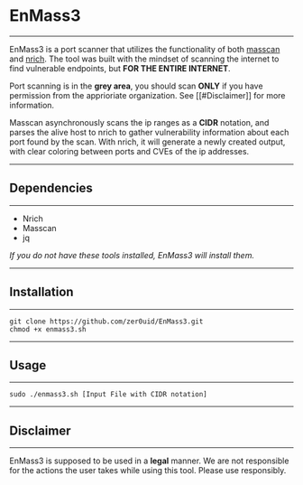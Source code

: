 # EnMass3
---

EnMass3 is a port scanner that utilizes the functionality of both [masscan](https://github.com/robertdavidgraham/masscan) and [nrich](https://gitlab.com/shodan-public/nrich). The tool was built with the mindset of scanning the internet to find vulnerable endpoints, but **FOR THE ENTIRE INTERNET**.

Port scanning is in the **grey area**, you should scan **ONLY** if you have permission from the apprioriate organization. See [[#Disclaimer]] for more information.

Masscan asynchronously scans the ip ranges as a **CIDR** notation, and parses the alive host to nrich to gather vulnerability information about each port found by the scan. With nrich, it will generate a newly created output, with clear coloring between ports and CVEs of the ip addresses.

---
## Dependencies
---
* Nrich
* Masscan
* jq

*If you do not have these tools installed, EnMass3 will install them.*

---
## Installation
---

```
git clone https://github.com/zer0uid/EnMass3.git
chmod +x enmass3.sh
```

---
## Usage
---

`sudo ./enmass3.sh [Input File with CIDR notation]`

---
## Disclaimer
---

EnMass3 is supposed to be used in a **legal** manner. We are not responsible for the actions the user takes while using this tool. Please use responsibly.